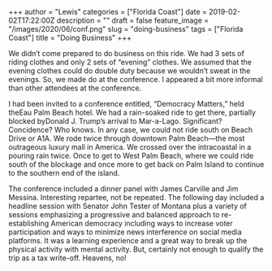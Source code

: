 +++
author = "Lewis"
categories = ["Florida Coast"]
date = 2019-02-02T17:22:00Z
description = ""
draft = false
feature_image = "/images/2020/06/conf.png"
slug = "doing-business"
tags = ["Florida Coast"]
title = "Doing Business"
+++


We didn’t come prepared to do business on this ride. We had 3 sets of riding clothes and only 2 sets of “evening” clothes. We assumed that the evening clothes could do double duty because we wouldn’t sweat in the evenings. So, we made do at the conference.  I appeared a bit more informal than other attendees at the conference.

I had been invited to a conference entitled, “Democracy Matters,” held theEau Palm Beach hotel. We had a rain-soaked ride to get there, partially blocked byDonald J. Trump’s arrival to Mar-a-Lago.  Significant?  Concidence?  Who knows.  In any case, we could not ride south on Beach Drive or A1A.  We rode twice through downtown Palm Beach—the most outrageous luxury mall in America. We crossed over the intracoastal in a pouring rain twice.  Once to get to West Palm Beach, where we could ride south of the blockage and once more to get back on Palm Island to continue to the southern end of the island.

The conference included a dinner panel with James Carville and Jim Messina. Interesting repartee, not be repeated. The following day included a headline session with Senator John Tester of Montana plus a variety of sessions emphasizing a progressive and balanced approach to re-establishing American democracy including ways to increase voter participation and ways to minimize news interference on social media platforms.  It was a learning experience and a great way to break up the physical activity with mental activity.  But, certainly not enough to qualify the trip as a tax write-off.  Heavens, no!

